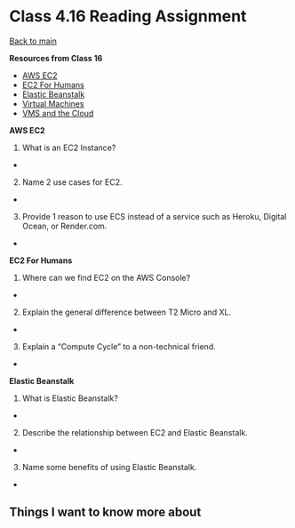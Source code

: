 # Class 4.16 Reading Assignment

[Back to main](https://michaeldulin.github.io/reading-notes)

**Resources from Class 16**
- [AWS EC2](https://aws.amazon.com/ec2/)
- [EC2 For Humans](https://www.youtube.com/watch?v=lZMkgOMYYIg)
- [Elastic Beanstalk](https://www.youtube.com/watch?v=SrwxAScdyT0)
- [Virtual Machines](https://www.youtube.com/watch?v=yIVXjl4SwVo)
- [VMS and the Cloud](https://www.youtube.com/watch?v=l0DfHUWMjsU)

**AWS EC2**
1. What is an EC2 Instance?
  - 
2. Name 2 use cases for EC2.
  - 
3. Provide 1 reason to use ECS instead of a service such as Heroku, Digital Ocean, or Render.com.
  - 

  
**EC2 For Humans**
1. Where can we find EC2 on the AWS Console?
  - 
2. Explain the general difference between T2 Micro and XL.
  - 
3. Explain a “Compute Cycle” to a non-technical friend.
  - 


**Elastic Beanstalk**
1. What is Elastic Beanstalk?
  - 
2. Describe the relationship between EC2 and Elastic Beanstalk.
  - 
3. Name some benefits of using Elastic Beanstalk.
  - 


## Things I want to know more about
